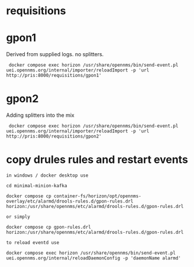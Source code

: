 # requisitions

# gpon1 
Derived from supplied logs.
no splitters.

```
 docker compose exec horizon /usr/share/opennms/bin/send-event.pl uei.opennms.org/internal/importer/reloadImport -p 'url http://pris:8000/requisitions/gpon1'
```


# gpon2
Adding splitters into the mix

```
 docker compose exec horizon /usr/share/opennms/bin/send-event.pl uei.opennms.org/internal/importer/reloadImport -p 'url http://pris:8000/requisitions/gpon2'
```

# copy drules rules and restart events

```
in windows / docker desktop use

cd minimal-minion-kafka

docker compose cp container-fs/horizon/opt/opennms-overlay/etc/alarmd/drools-rules.d/gpon-rules.drl horizon:/usr/share/opennms/etc/alarmd/drools-rules.d/gpon-rules.drl

or simply

docker compose cp gpon-rules.drl horizon:/usr/share/opennms/etc/alarmd/drools-rules.d/gpon-rules.drl

to reload eventd use

docker compose exec horizon /usr/share/opennms/bin/send-event.pl uei.opennms.org/internal/reloadDaemonConfig -p 'daemonName alarmd'

```